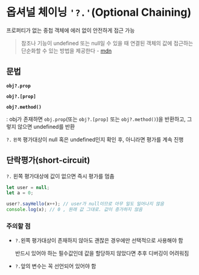 # 옵셔널 체이닝 `'?.'`(Optional Chaining)

프로퍼티가 없는 중첩 객체에 에러 없이 안전하게 접근 가능

> 참조나 기능이 undefined 또는 null일 수 있을 때 연결된 객체의 값에 접근하는 단순화할 수 있는 방법을 제공한다 - [mdn](https://developer.mozilla.org/ko/docs/Web/JavaScript/Reference/Operators/Optional_chaining)

## 문법

**`obj?.prop`**

**`obj?.[prop]`**

**`obj?.method()`**

: obj가 존재하면 `obj.prop`(또는 `obj?.[prop]` 또는 `obj?.method()`)을 반환하고,  그렇지 않으면 undefined를 반환

`?.` `왼쪽` 평가대상이 null 혹은 undefined인지 확인 후, 아니라면 평가를 계속 진행

## 단락평가(short-circuit)

`?.` 왼쪽 평가대상에 값이 없으면 즉시 평가를 멈춤

```javascript
let user = null;
let a = 0;

user?.sayHello(x++); // user가 null이므로 아무 일도 일어나지 않음
console.log(x); // 0 , 원래 값 그대로. 값이 증가하지 않음
```

### 주의할 점

- `?.`왼쪽 평가대상이 존재하지 않아도 괜찮은 경우에만 선택적으로 사용해야 함

    반드시 있어야 하는 필수값인데 값을 할당하지 않았다면 추후 디버깅이 어려워짐

- `?.`앞의 변수는 꼭 선언되어 있어야 함
